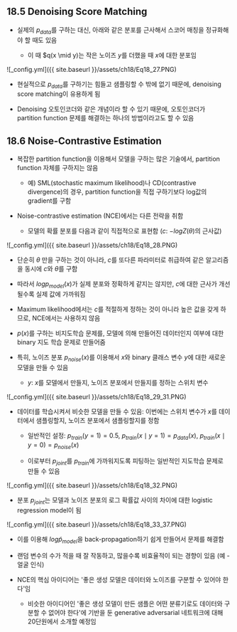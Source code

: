 ## 18.5 Denoising Score Matching

- 실제의 $p_{data}$를 구하는 대신, 아래와 같은 분포를 근사해서 스코어 매칭을 정규화해야 할 때도 있음

  - 이 때 $q(x \mid y)는 작은 노이즈 $y$를 더했을 때 $x$에 대한 분포임
  
![_config.yml]({{ site.baseurl }}/assets/ch18/Eq18_27.PNG)

  - 현실적으로 $p_{data}$를 구하기는 힘들고 샘플링할 수 밖에 없기 때문에, denoising score matching이 유용하게 됨
  
  - Denoising 오토인코더와 같은 개념이라 할 수 있기 때문에, 오토인코더가 partition function 문제를 해결하는 하나의 방법이라고도 할 수 있음



## 18.6 Noise-Contrastive Estimation

- 복잡한 partition function을 이용해서 모델을 구하는 많은 기술에서, partition function 자체를 구하지는 않음

  - 예) SML(stochastic maximum likelihood)나 CD(contrastive divergence)의 경우, partition function을 직접 구하기보다 log값의 gradient를 구함


- Noise-contrastive estimation (NCE)에서는 다른 전략을 취함

  - 모델의 확률 분포를 다음과 같이 직접적으로 표현함 ($c$: $-log Z(\theta)$의 근사값)
  
![_config.yml]({{ site.baseurl }}/assets/ch18/Eq18_28.PNG)

  - 단순히 $\theta$ 만을 구하는 것이 아니라, $c$를 또다른 파라미터로 취급하여 같은 알고리즘을 동시에 $c$와 $\theta$를 구함
  
  - 따라서 $log p_{model}(x)$가 실제 분포와 정확하게 같지는 않지만, $c$에 대한 근사가 개선될수록 실제 값에 가까워짐
  
  - Maximum likelihood에서는 $c$를 적절하게 정하는 것이 아니라 높은 값을 갖게 하므로, NCE에서는 사용하지 않음
  
  - $p(x)$를 구하는 비지도학습 문제를, 모델에 의해 만들어진 데이터인지 여부에 대한 binary 지도 학습 문제로 만들어줌
  
  
- 특히, 노이즈 분포 $p_{noise}(x)$를 이용해서 $x$와 binary 클래스 변수 $y$에 대한 새로운 모델을 만들 수 있음

  - $y$: $x$를 모델에서 만들지, 노이즈 분포에서 만들지를 정하는 스위치 변수

![_config.yml]({{ site.baseurl }}/assets/ch18/Eq18_29_31.PNG)


- 데이터를 학습시켜서 비슷한 모델을 만들 수 있음: 이번에는 스위치 변수가 $x$를 데이터에서 샘플링할지, 노이즈 분포에서 샘플링할지를 정함

  - 일반적인 설정: $p_{train}(y=1)=0.5$, $p_{train}(x \mid y=1)=p_{data}(x)$, $p_{train}(x \mid y=0)=p_{noise}(x)$
  
  - 이로부터 $p_{joint}$를 $p_{train}$에 가까워지도록 피팅하는 일반적인 지도학습 문제로 만들 수 있음
  
![_config.yml]({{ site.baseurl }}/assets/ch18/Eq18_32.PNG)

  - 분포 $p_{joint}$는 모델과 노이즈 분포의 로그 확률값 사이의 차이에 대한 logistic regression model이 됨
  
![_config.yml]({{ site.baseurl }}/assets/ch18/Eq18_33_37.PNG)

  - 이를 이용해 $log \tilde{p}_{model}$을 back-propagation하기 쉽게 만들어서 문제를 해결함

  - 랜덤 변수의 수가 적을 때 잘 작동하고, 많을수록 비효율적이 되는 경향이 있음 (예 - 얼굴 인식)


- NCE의 핵심 아이디어는 '좋은 생성 모델은 데이터와 노이즈를 구분할 수 있어야 한다'임

  - 비슷한 아이디어인 '좋은 생성 모델이 만든 샘플은 어떤 분류기로도 데이터와 구분할 수 없어야 한다'에 기반을 둔 generative adversarial 네트워크에 대해 20단원에서 소개할 예정임

